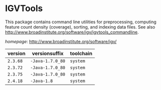 # IGVTools

This package contains command line utilities for preprocessing,   computing feature count density (coverage),  sorting, and indexing data files.  See also http://www.broadinstitute.org/software/igv/igvtools_commandline.

*homepage*: <http://www.broadinstitute.org/software/igv/>

version | versionsuffix | toolchain
--------|---------------|----------
``2.3.68`` | ``-Java-1.7.0_80`` | ``system``
``2.3.72`` | ``-Java-1.7.0_80`` | ``system``
``2.3.75`` | ``-Java-1.7.0_80`` | ``system``
``2.4.18`` | ``-Java-1.8`` | ``system``
